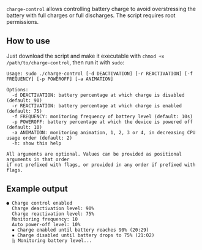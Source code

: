 `charge-control` allows controlling battery charge to avoid overstressing the battery with full charges or full discharges. The script requires root permissions.

## How to use
Just download the script and make it executable with `chmod +x /path/to/charge-control`, then run it with `sudo`:

```
Usage: sudo ./charge-control [-d DEACTIVATION] [-r REACTIVATION] [-f FREQUENCY] [-p POWEROFF] [-a ANIMATION]

Options:
  -d DEACTIVATION: battery percentage at which charge is disabled (default: 90)
  -r REACTIVATION: battery percentage at which charge is enabled (default: 75)
  -f FREQUENCY: monitoring frequency of battery level (default: 10s)
  -p POWEROFF: battery percentage at which the device is powered off (default: 10)
  -a ANIMATION: monitoring animation, 1, 2, 3 or 4, in decreasing CPU usage order (default: 2)
  -h: show this help

All arguments are optional. Values can be provided as positional arguments in that order
if not prefixed with flags, or provided in any order if prefixed with flags.
```

## Example output
```
● Charge control enabled
  Charge deactivation level: 90%
  Charge reactivation level: 75%
  Monitoring frequency: 10
  Auto power-off level: 10%
  ▪ Charge enabled until battery reaches 90% (20:29)
  ▪ Charge disabled until battery drops to 75% (21:02)  
  ⣷ Monitoring battery level...
```

